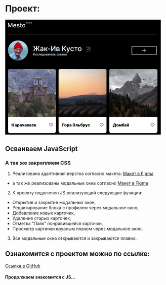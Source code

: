 # Проект:
![Место 2022](./images/_Mesto_.jpg)
## Осваиваем JavaScript
### А так же закрепляем CSS

1. Реализована адаптивная верстка согласно макета: [Макет в Figma](https://www.figma.com/file/2cn9N9jSkmxD84oJik7xL7/JavaScript.-Sprint-4?node-id=0%3A1)
  * а так же реализованы модальные окна согласно [Макет в Figma](https://www.figma.com/file/bjyvbKKJN2naO0ucURl2Z0/JavaScript.-Sprint-5?node-id=0%3A1)

2. К проекту подключен JS реализующий следующие функции:

* Открытие и закрытие модальных окон,
* Редактирование блока с профилем через модальное окно,
* Добавление новых карточек,
* Удаление старых карточек,
* Отметка "Лайк" понравившейся карточки,
* Просмотр картинки круаным планом через модальное окно.

3. Все модальные окна открываются и закрываются плавно.

## Ознакомится с проектом можно по ссылке:
[Ссылка в GitHub](https://dmitry2011.github.io/mesto/index.html)

#### Продолжаем знакомится с JS...
